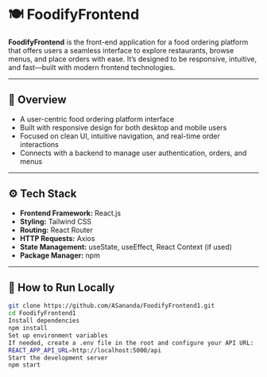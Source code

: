 # 🍽️ FoodifyFrontend

**FoodifyFrontend** is the front-end application for a food ordering platform that offers users a seamless interface to explore restaurants, browse menus, and place orders with ease. It’s designed to be responsive, intuitive, and fast—built with modern frontend technologies.

---

## 🧾 Overview

- A user-centric food ordering platform interface
- Built with responsive design for both desktop and mobile users
- Focused on clean UI, intuitive navigation, and real-time order interactions
- Connects with a backend to manage user authentication, orders, and menus

---

## ⚙️ Tech Stack

- **Frontend Framework:** React.js
- **Styling:** Tailwind CSS
- **Routing:** React Router
- **HTTP Requests:** Axios
- **State Management:** useState, useEffect, React Context (if used)
- **Package Manager:** npm

---
## 🚀 How to Run Locally
```bash
git clone https://github.com/ASananda/FoodifyFrontend1.git
cd FoodifyFrontend1
Install dependencies
npm install
Set up environment variables
If needed, create a .env file in the root and configure your API URL:
REACT_APP_API_URL=http://localhost:5000/api
Start the development server
npm start
